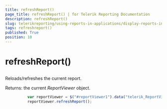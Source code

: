 ```yaml
---
title: refreshReport()
page_title: refreshReport() | for Telerik Reporting Documentation
description: refreshReport()
slug: telerikreporting/using-reports-in-applications/display-reports-in-applications/web-application/html5-report-viewer/api-reference/reportviewer/methods/refreshreport()
tags: refreshreport()
published: True
position: 10
---
```


# refreshReport()



## 

Reloads/refreshes the current report.

Returns: the current *ReportViewer*  object.

	
````js
          var reportViewer = $("#reportViewer1").data("telerik_ReportViewer");
          reportViewer.refreshReport();
````

